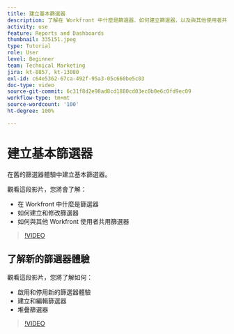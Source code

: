 ```yaml
---
title: 建立基本篩選器
description: 了解在 Workfront 中什麼是篩選器、如何建立篩選器，以及與其他使用者共用篩選器。同時也了解如何使用新的篩選器體驗。
activity: use
feature: Reports and Dashboards
thumbnail: 335151.jpeg
type: Tutorial
role: User
level: Beginner
team: Technical Marketing
jira: kt-8857, kt-13080
exl-id: c64e5362-67ca-492f-95a3-05c660be5c03
doc-type: video
source-git-commit: 6c31f8d2e98ad8cd1880cd03ec0b0e6c0fd9ec09
workflow-type: tm+mt
source-wordcount: '100'
ht-degree: 100%

---
```


# 建立基本篩選器

在舊的篩選器體驗中建立基本篩選器。

觀看這段影片，您將會了解：

* 在 Workfront 中什麼是篩選器
* 如何建立和修改篩選器
* 如何與其他 Workfront 使用者共用篩選器

>[!VIDEO](https://video.tv.adobe.com/v/335151/?quality=12&learn=on)

## 了解新的篩選器體驗

觀看這段影片，您將了解如何：

* 啟用和停用新的篩選器體驗
* 建立和編輯篩選器
* 堆疊篩選器

>[!VIDEO](https://video.tv.adobe.com/v/3419558/?quality=12&learn=on)
